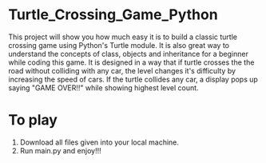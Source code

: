 # Turtle_Crossing_Game_Python
This project will show you how much easy it is to build a classic turtle crossing game using Python's Turtle module. It is also great way to understand the concepts of class, objects and inheritance for a beginner while coding this game. It is designed in a way that if turtle crosses the the road without colliding with any car, the level changes it's difficulty by increasing the speed of cars. If the turtle collides any car, a display pops up saying "GAME OVER!!" while showing highest level count.

# To play
1. Download all files given into your local machine.
2. Run main.py and enjoy!!!
